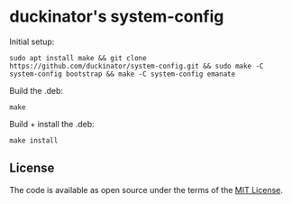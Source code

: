 # duckinator's system-config

Initial setup:

```
sudo apt install make && git clone https://github.com/duckinator/system-config.git && sudo make -C system-config bootstrap && make -C system-config emanate
```

Build the .deb:

```
make
```

Build + install the .deb:

```
make install
```

## License

The code is available as open source under the terms of the [MIT License](https://opensource.org/licenses/MIT).
